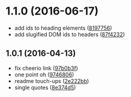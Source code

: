 <a name="1.1.0"></a>
# 1.1.0 (2016-06-17)

* add ids to heading elements ([8197756](https://github.com/zeke/marky-markdown-lite/commit/8197756))
* add slugified DOM ids to headers ([87f4232](https://github.com/zeke/marky-markdown-lite/commit/87f4232))



<a name="1.0.1"></a>
## 1.0.1 (2016-04-13)

* fix cheerio link ([97b0b3f](https://github.com/zeke/marky-markdown-lite/commit/97b0b3f))
* one point oh ([9746806](https://github.com/zeke/marky-markdown-lite/commit/9746806))
* readme touch-ups ([2e222bb](https://github.com/zeke/marky-markdown-lite/commit/2e222bb))
* single quotes ([8e374d5](https://github.com/zeke/marky-markdown-lite/commit/8e374d5))



